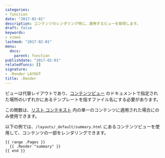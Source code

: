 ```yaml
---
categories:
- function
date: "2017-02-01"
description: コンテンツのレンダリング時に、適用するビューを取得します。
draft: false
keywords:
- views
lastmod: "2017-02-01"
menu:
  docs:
    parent: function
publishdate: "2017-02-01"
relatedfuncs: []
signature:
- .Render LAYOUT
title: .Render
---
```


ビューは代替レイアウトであり、[コンテンツビュー](/templates/views) のドキュメントで指定された場所のいずれかにあるテンプレートを指すファイル名にする必要があります。

この関数は、[リスト コンテキスト][list context] 内の単一のコンテンツに適用された場合にのみ使用できます。

以下の例では、`/layouts/_default/summary.html` にあるコンテンツビューを使用して、コンテンツの一部をレンダリングできます。

```go-html-template
{{ range .Pages }}
  {{ .Render "summary" }}
{{ end }}
```

[list context]: /templates/lists/
